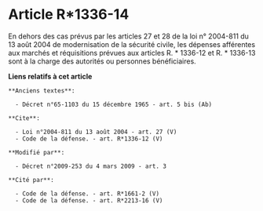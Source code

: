 # Article R*1336-14

En dehors des cas prévus par les articles 27 et 28 de la loi n° 2004-811 du 13 août 2004 de modernisation de la sécurité
civile, les dépenses afférentes aux marchés et réquisitions prévues aux articles R. * 1336-12 et R. * 1336-13 sont à la
charge des autorités ou personnes bénéficiaires.

**Liens relatifs à cet article**

	**Anciens textes**:

	  - Décret n°65-1103 du 15 décembre 1965 - art. 5 bis (Ab)

	**Cite**:

	  - Loi n°2004-811 du 13 août 2004 - art. 27 (V)
	  - Code de la défense. - art. R*1336-12 (V)

	**Modifié par**:

	  - Décret n°2009-253 du 4 mars 2009 - art. 3

	**Cité par**:

	  - Code de la défense. - art. R*1661-2 (V)
	  - Code de la défense. - art. R*2213-16 (V)
